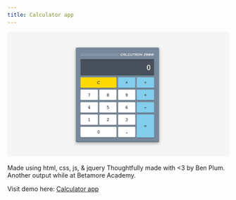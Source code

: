 ```yaml
---
title: Calculator app
---
```


![Calculator app](assets/img/work/proj-4/calculatorapp.jpg)

Made using html, css, js, & jquery Thoughtfully made with <3 by Ben Plum. Another output while at Betamore Academy.

Visit demo here: [Calculator app](http://nicollehahn.github.io/calculator)